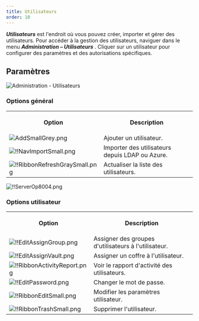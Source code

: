 ```yaml
---
title: Utilisateurs
order: 10
---
```

***Utilisateurs*** est l'endroit où vous pouvez créer, importer et gérer des utilisateurs. Pour accéder à la gestion des utilisateurs, naviguer dans le menu ***Administration – Utilisateurs*** . Cliquer sur un utilisateur pour configurer des paramètres et des autorisations spécifiques. 

## Paramètres 
![Administration - Utilisateurs](/img/fr/server/clip10340.png) 

### Options général 

<table>
	<tr>
		<th>

Option 
		</th>
		<th>
Description 
		</th>
	</tr>
	<tr>
		<td>
![AddSmallGrey.png](/img/fr/server/Icons/AddSmallGrey.png) 
		</td>
		<td>
Ajouter un utilisateur. 
		</td>
	</tr>
	<tr>
		<td>
![!!NavImportSmall.png](/img/common/NavImportSmall.png) 
		</td>
		<td>
Importer des utilisateurs depuis LDAP ou Azure. 
		</td>
	</tr>
	<tr>
		<td>
![!!RibbonRefreshGraySmall.png](/img/common/RibbonRefreshGraySmall.png) 
		</td>
		<td>
Actualiser la liste des utilisateurs. 
		</td>
	</tr>
</table>

![!!ServerOp8004.png](/img/fr/server/ServerOp8004.png) 

### Options utilisateur 

<table>
	<tr>
		<th>

Option 
		</th>
		<th>
Description 
		</th>
	</tr>
	<tr>
		<td>
![!!EditAssignGroup.png](/img/common/EditAssignGroup.png) 
		</td>
		<td>
Assigner des groupes d'utilisateurs à l'utilisateur. 
		</td>
	</tr>
	<tr>
		<td>
![!!EditAssignVault.png](/img/common/EditAssignVault.png) 
		</td>
		<td>
Assigner un coffre à l'utilisateur. 
		</td>
	</tr>
	<tr>
		<td>
![!!RibbonActivityReport.png](/img/common/RibbonActivityReport.png) 
		</td>
		<td>
Voir le rapport d'activité des utilisateurs. 
		</td>
	</tr>
	<tr>
		<td>
![!!EditPassword.png](/img/common/EditPassword.png) 
		</td>
		<td>
Changer le mot de passe. 
		</td>
	</tr>
	<tr>
		<td>
![!!RibbonEditSmall.png](/img/common/RibbonEditSmall.png) 
		</td>
		<td>
Modifier les paramètres utilisateur. 
		</td>
	</tr>
	<tr>
		<td>
![!!RibbonTrashSmall.png](/img/common/RibbonTrashSmall.png) 
		</td>
		<td>
Supprimer l'utilisateur. 
		</td>
	</tr>
</table>




